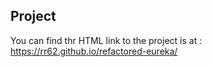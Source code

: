 ## Project

You can find thr HTML link to the project is at : https://rr62.github.io/refactored-eureka/
